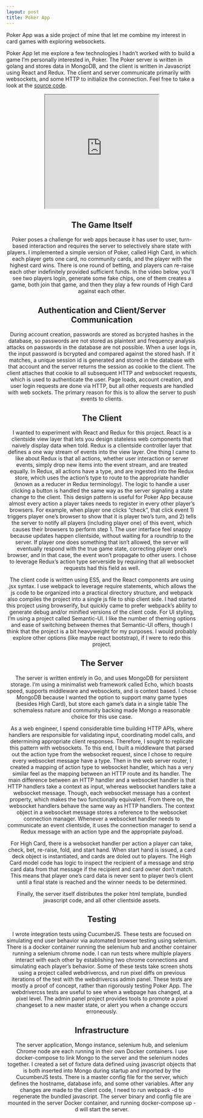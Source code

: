 ```yaml
---
layout: post
title: Poker App
---
```

Poker App was a side project of mine that let me combine my interest in card games with exploring websockets. 

Poker App let me explore a few technologies I hadn’t worked with to build a game I’m personally interested in, Poker. The Poker server is written in golang and stores data in MongoDB, and the client is written in Javascript using React and Redux. The client and server communicate primarily with websockets, and some HTTP to initialize the connection. Feel free to take a look at the <a href="https://github.com/mikerjacobi/poker">source code</a>.

<center>
  <iframe width="300" height="300" src="https://www.youtube.com/embed/6bH2E27pQP0" allowfullscreen=""></iframe>
<center>

## The Game Itself

Poker poses a challenge for web apps because it has user to user, turn-based interaction and requires the server to selectively share state with players. I implemented a simple version of Poker, called High Card, in which each player gets one card, no community cards, and the player with the highest card wins. There is one round of betting, and players can re-raise each other indefinitely provided sufficient funds. In the video below, you’ll see two players login, generate some fake chips, one
of them creates a game, both join that game, and then they play a few rounds of High Card against each other.

## Authentication and Client/Server Communication

During account creation, passwords are stored as bcrypted hashes in the database, so passwords are not stored as plaintext and frequency analysis attacks on passwords in the database are not possible. When a user logs in, the input password is bcrypted and compared against the stored hash. If it matches, a unique session id is generated and stored in the database with that account and the server returns the session as cookie to the client. The client attaches that cookie to all subsequent
HTTP and websocket requests, which is used to authenticate the user. Page loads, account creation, and user login requests are done via HTTP, but all other requests are handled with web sockets. The primary reason for this is to allow the server to push events to clients.

## The Client

I wanted to experiment with React and Redux for this project. React is a clientside view layer that lets you design stateless web components that naively display data when told. Redux is a clientside controller layer that defines a one way stream of events into the view layer. One thing I came to like about Redux is that all actions, whether user interaction or server events, simply drop new items into the event stream, and are treated equally. In Redux, all actions have a type, and are
ingested into the Redux store, which uses the action’s type to route to the appropriate handler (known as a reducer in Redux terminology). The logic to handle a user clicking a button is handled the same way as the server signaling a state change to the client. This design pattern is useful for Poker App because almost every action a player takes needs to register in every other player’s browsers. For example, when player one clicks “check”, that click event 1) triggers player one’s
browser to show that it is player two’s turn, and 2) tells the server to notify all players (including player one) of this event, which causes their browsers to perform step 1. The user interface feel snappy because updates happen clientside, without waiting for a roundtrip to the server.
If player one does something that isn’t allowed, the server will eventually respond with the true game state, correcting player one’s browser, and in that case, the event won’t propagate to other users. I chose to leverage Redux’s action type serverside by requiring that all websocket requests had this field as well.

The client code is written using ES5, and the React components are using .jsx syntax. I use webpack to leverage require statements, which allows the js code to be organized into a practical directory structure, and webpack also compiles the project into a single js file to ship client side. I had started this project using browserify, but quickly came to prefer webpack’s ability to generate debug and/or minified versions of the client code. For UI styling, I’m using a project called
Semantic-UI. I like the number of theming options and ease of switching between themes that Semantic-UI offers, though I think that the project is a bit heavyweight for my purposes. I would probably explore other options (like maybe react bootstrap), if I were to redo this project.

## The Server

The server is written entirely in Go, and uses MongoDB for persistent storage. I’m using a minimalist web framework called Echo, which boasts speed, supports middleware and websockets, and is context based. I chose MongoDB because I wanted the option to support many game types (besides High Card), but store each game’s data in a single table The schemaless nature and community backing made Mongo a reasonable choice for this use case.

As a web engineer, I spend considerable time building HTTP APIs, where handlers are responsible for validating input, coordinating model calls, and determining appropriate client responses. Therefore, I sought to replicate this pattern with websockets. To this end, I built a middleware that parsed out the action type from the websocket request, since I chose to require every websocket message have a type. Then in the web server router, I created a mapping of action type to websocket
handler, which has a very similar feel as the mapping between an HTTP route and its handler. The main difference between an HTTP handler and a websocket handler is that HTTP handlers take a context as input, whereas websocket handlers take a websocket message. Though, each websocket message has a context property, which makes the two functionally equivalent. From there on, the websocket handlers behave the same way as HTTP handlers. The context object in a websocket message stores a
reference to the websocket connection manager. Whenever a websocket handler needs to communicate an event clientside, it uses the connection manager to send a Redux message with an action type and the appropriate payload.

For High Card, there is a websocket handler per action a player can take, check, bet, re-raise, fold, and start hand. When start hand is issued, a card deck object is instantiated, and cards are doled out to players. The High Card model code has logic to inspect the recipient of a message and strip card data from that message if the recipient and card owner don’t match. This means that player one’s card data is never sent to player two’s client until a final state is reached and the winner
needs to be determined.

Finally, the server itself distributes the poker html template, bundled javascript code, and all other clientside assets.

## Testing

I wrote integration tests using CucumberJS. These tests are focused on simulating end user behavior via automated browser testing using selenium. There is a docker container running the selenium hub and another container running a selenium chrome node. I can run tests where multiple players interact with each other by establishing two chrome connections and simulating each player’s behavior. Some of these tests take screen shots using a project called webdrivercss, and run pixel diffs on
previous iterations of the test with the webdrivercss admin panel. These tests are mostly a proof of concept, rather than rigorously testing Poker App. The webdrivercss tests are useful to see when a webpage has changed, at a pixel level. The admin panel project provides tools to promote a pixel changeset to a new master state, or alert you when a change occurs erroneously.

## Infrastructure

The server application, Mongo instance, selenium hub, and selenium Chrome node are each running in their own Docker containers. I use docker-compose to link Mongo to the server and the selenium nodes together. I created a set of fixture data defined using javascript objects that is both inserted into Mongo during startup and imported by the CucumberJS tests. There is a master config file for the server, which defines the hostname, database info, and some other variables. After any changes
are made to the client code, I need to run webpack -d to regenerate the bundled javascript. The server binary and config file are mounted in the server Docker container, and running docker-compose up -d will start the server.


